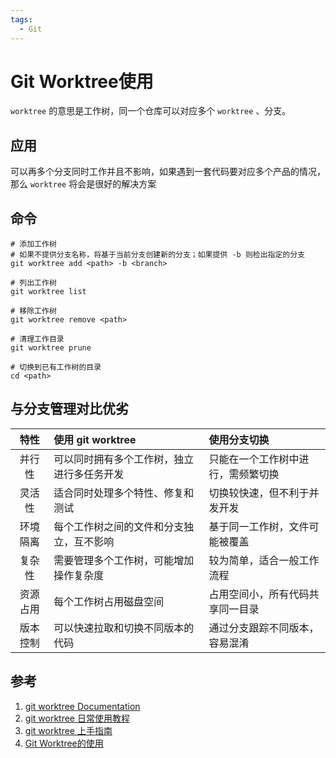 ```yaml
---
tags:
  - Git
---
```

# Git Worktree使用
`worktree` 的意思是工作树，同一个仓库可以对应多个 `worktree` 、分支。

## 应用
可以再多个分支同时工作并且不影响，如果遇到一套代码要对应多个产品的情况，那么 `worktree` 将会是很好的解决方案

## 命令
```shell
# 添加工作树
# 如果不提供分支名称，将基于当前分支创建新的分支；如果提供 -b 则检出指定的分支
git worktree add <path> -b <branch>

# 列出工作树
git worktree list

# 移除工作树
git worktree remove <path>

# 清理工作目录
git worktree prune

# 切换到已有工作树的目录
cd <path>
```

## 与分支管理对比优劣
特性|使用 git worktree|使用分支切换
:--:|:--|:--
并行性|可以同时拥有多个工作树，独立进行多任务开发|只能在一个工作树中进行，需频繁切换|
灵活性|适合同时处理多个特性、修复和测试|切换较快速，但不利于并发开发|
环境隔离|每个工作树之间的文件和分支独立，互不影响|基于同一工作树，文件可能被覆盖|
复杂性|需要管理多个工作树，可能增加操作复杂度|较为简单，适合一般工作流程|
资源占用|每个工作树占用磁盘空间|占用空间小，所有代码共享同一目录|
版本控制|可以快速拉取和切换不同版本的代码|通过分支跟踪不同版本，容易混淆|

## 参考
1. [git worktree Documentation](https://git.js.cn/docs/git-worktree)
1. [git worktree 日常使用教程](https://juejin.cn/post/7241760513204994103)
1. [git worktree 上手指南](https://www.cnblogs.com/caoshufang/p/16258975.html)
1. [Git Worktree的使用](https://jasonkayzk.github.io/2020/05/03/Git-Worktree%E7%9A%84%E4%BD%BF%E7%94%A8/)